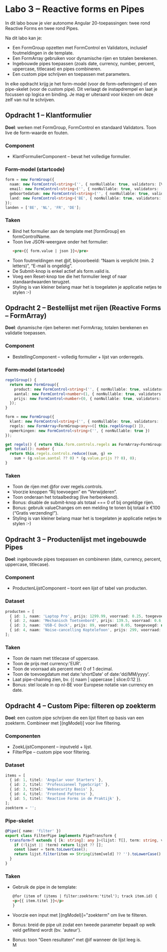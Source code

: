 # Labo 3 – Reactive forms en Pipes

In dit labo bouw je vier autonome Angular 20-toepassingen: twee rond Reactive Forms en twee rond Pipes.

Na dit labo kan je:

- Een FormGroup opzetten met FormControl en Validators, inclusief foutmeldingen in de template.
- Een FormArray gebruiken voor dynamische rijen en totalen berekenen.
- Ingebouwde pipes toepassen (zoals date, currency, number, percent, uppercase, titlecase) en pipes combineren.
- Een custom pipe schrijven en toepassen met parameters.

In elke opdracht krijg je het form-model (voor de form-oefeningen) of een pipe-skelet (voor de custom pipe). Dit verlaagt de instapdrempel en laat je focussen op logica en binding. Je mag er uiteraard voor kiezen om deze zelf van nul te schrijven.

## Opdracht 1 – Klantformulier

**Doel**: werken met FormGroup, FormControl en standaard Validators. Toon live de form-waarde en fouten. 

### Component
- KlantFormulierComponent – bevat het volledige formulier.  

### Form-model (startcode)
```ts
form = new FormGroup({
  naam: new FormControl<string>('', { nonNullable: true, validators: [Validators.required, Validators.minLength(2)] }),
  email: new FormControl<string>('', { nonNullable: true, validators: [Validators.required, Validators.email] }),
  geboortedatum: new FormControl<string>('', { nonNullable: true, validators: [Validators.required] }),
  land: new FormControl<string>('BE', { nonNullable: true, validators: [Validators.required] }),
});
landen = ['BE', 'NL', 'FR', 'DE'];
```

### Taken
- Bind het formulier aan de template met [formGroup] en formControlName.
- Toon live JSON-weergave onder het formulier: 
  ```html
  <pre>{{ form.value | json }}</pre>
  ```
- Toon foutmeldingen met @if, bijvoorbeeld: “Naam is verplicht (min. 2 letters)”, “E-mail is ongeldig”.
- De Submit-knop is enkel actief als form.valid is.
- Voeg een Reset-knop toe die het formulier leegt of naar standaardwaarden terugzet.
- Styling is van kleiner belang maar het is toegelaten je applicatie netjes te stylen :-)  


## Opdracht 2 – Bestellijst met rijen (Reactive Forms – FormArray)

**Doel**: dynamische rijen beheren met FormArray, totalen berekenen en validatie toepassen.  

### Component
- BestellingComponent – volledig formulier + lijst van orderregels. 

### Form-model (startcode)

```ts
regelGroup() {
  return new FormGroup({
    product: new FormControl<string>('', { nonNullable: true, validators: [Validators.required] }),
    aantal: new FormControl<number>(1, { nonNullable: true, validators: [Validators.required, Validators.min(1)] }),
    prijs: new FormControl<number>(0, { nonNullable: true, validators: [Validators.required, Validators.min(0)] }),
  });
}

form = new FormGroup({
  klant: new FormControl<string>('', { nonNullable: true, validators: [Validators.required] }),
  regels: new FormArray<FormGroup<any>>([ this.regelGroup() ]),
  opmerkingen: new FormControl<string>('', { nonNullable: true })
});

get regels() { return this.form.controls.regels as FormArray<FormGroup>; }
get totaal(): number {
  return this.regels.controls.reduce((sum, g) =>
    sum + (g.value.aantal ?? 0) * (g.value.prijs ?? 0), 0);
}
```

### Taken
- Toon de rijen met @for over regels.controls.
- Voorzie knoppen “Rij toevoegen” en “Verwijderen”.
- Toon onderaan het totaalbedrag (live herberekend).
- Bonus: disable de submit-knop als totaal === 0 of bij ongeldige rijen.
- Bonus: gebruik valueChanges om een melding te tonen bij totaal ≥ €100 (“Gratis verzending!”). 
- Styling is van kleiner belang maar het is toegelaten je applicatie netjes te stylen :-)  


## Opdracht 3 – Productenlijst met ingebouwde Pipes

**Doel**: ingebouwde pipes toepassen en combineren (date, currency, percent, uppercase, titlecase).

### Component
- ProductenLijstComponent – toont een lijst of tabel van producten. 

### Dataset
```ts
producten = [
  { id: 1, naam: 'Laptop Pro', prijs: 1299.99, voorraad: 0.25, toegevoegd: new Date(2025, 0, 15) },
  { id: 2, naam: 'Mechanisch Toetsenbord', prijs: 139.5, voorraad: 0.6, toegevoegd: new Date(2025, 2, 3) },
  { id: 3, naam: 'USB-C Dock', prijs: 89, voorraad: 0.05, toegevoegd: new Date(2024, 10, 28) },
  { id: 4, naam: 'Noise-cancelling Koptelefoon', prijs: 299, voorraad: 0.8, toegevoegd: new Date(2025, 4, 1) },
];
```

### Taken
- Toon de naam met titlecase of uppercase.
- Toon de prijs met currency:'EUR'.
- Toon de voorraad als percent met 0 of 1 decimal.
- Toon de toevoegdatum met date:'shortDate' of date:'dd/MM/yyyy'.
- Laat pipe-chaining zien, bv. {{ naam | uppercase | slice:0:12 }}.
- Bonus: stel locale in op nl-BE voor Europese notatie van currency en date.  


## Opdracht 4 – Custom Pipe: filteren op zoekterm

**Doel**: een custom pipe schrijven die een lijst filtert op basis van een zoekterm.
Combineer met [(ngModel)] voor live filtering.

### Componenten
- ZoekLijstComponent – inputveld + lijst.
- FilterPipe – custom pipe voor filtering. 

### Dataset
```ts
items = [
  { id: 1, titel: 'Angular voor Starters' },
  { id: 2, titel: 'Professioneel TypeScript' },
  { id: 3, titel: 'Websecurity Basis' },
  { id: 4, titel: 'Frontend Patterns' },
  { id: 5, titel: 'Reactive Forms in de Praktijk' },
];
zoekterm = '';
```

### Pipe-skelet

```ts
@Pipe({ name: 'filter' })
export class FilterPipe implements PipeTransform {
  transform<T extends { [k: string]: any }>(lijst: T[], term: string, veld: keyof T = 'titel' as any): T[] {
    if (!lijst || !term) return lijst ?? [];
    const lower = term.toLowerCase();
    return lijst.filter(item => String(item[veld] ?? '').toLowerCase().includes(lower));
  }
}
```

### Taken
- Gebruik de pipe in de template:
  ```html
  @for (item of (items | filter:zoekterm:'titel'); track item.id) {
  <p>{{ item.titel }}</p>
  } 
  ```

- Voorzie een input met [(ngModel)]="zoekterm" om live te filteren.
- Bonus: breid de pipe uit zodat een tweede parameter bepaalt op welk veld gefilterd wordt (bv. 'auteur').
- Bonus: toon “Geen resultaten” met @if wanneer de lijst leeg is.  
M